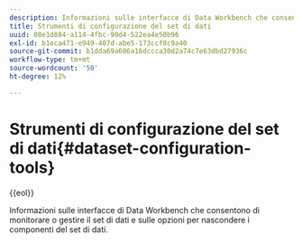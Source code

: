 ```yaml
---
description: Informazioni sulle interfacce di Data Workbench che consentono di monitorare o gestire il set di dati e sulle opzioni per nascondere i componenti del set di dati.
title: Strumenti di configurazione del set di dati
uuid: 08e1d884-a114-4fbc-90d4-522ea4e50b96
exl-id: b1eca471-e949-407d-abe5-173ccf8c9a40
source-git-commit: b1dda69a606a16dccca30d2a74c7e63dbd27936c
workflow-type: tm+mt
source-wordcount: '50'
ht-degree: 12%

---
```


# Strumenti di configurazione del set di dati{#dataset-configuration-tools}

{{eol}}

Informazioni sulle interfacce di Data Workbench che consentono di monitorare o gestire il set di dati e sulle opzioni per nascondere i componenti del set di dati.
